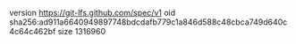 version https://git-lfs.github.com/spec/v1
oid sha256:ad911a6640949897748bdcdafb779c1a846d588c48cbca749d640c4c64c462bf
size 1316960
